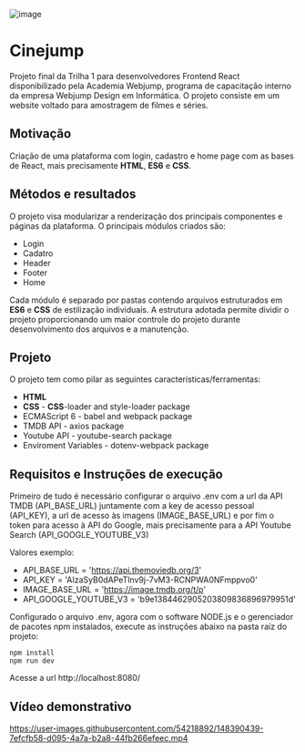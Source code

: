 ![image](https://user-images.githubusercontent.com/54218892/148388406-98635308-436f-4077-bd07-1d7e4016dd89.png)
# Cinejump

Projeto final da Trilha 1 para desenvolvedores Frontend React disponibilizado pela Academia Webjump, programa de capacitação interno da empresa Webjump Design em Informática. O projeto consiste em um website voltado para amostragem de filmes e séries.

## Motivação

Criação de uma plataforma com login, cadastro e home page com as bases de React, mais precisamente **HTML**, **ES6** e **CSS**.

## Métodos e resultados

O projeto visa modularizar a renderização dos principais componentes e páginas da plataforma. O principais módulos criados são:

- Login
- Cadatro
- Header
- Footer
- Home

Cada módulo é separado por pastas contendo arquivos estruturados em **ES6** e **CSS** de estilização individuais. A estrutura adotada permite dividir o projeto proporcionando um maior controle do projeto durante desenvolvimento dos arquivos e a manutenção.

## Projeto

O projeto tem como pilar as seguintes características/ferramentas:

- **HTML**
- **CSS** - **CSS**-loader and style-loader package
- ECMAScript 6 - babel and webpack package
- TMDB API - axios package
- Youtube API - youtube-search package
- Enviroment Variables - dotenv-webpack package

## Requisitos e Instruções de execução

Primeiro de tudo é necessário configurar o arquivo .env com a url da API TMDB (API_BASE_URL) juntamente com a key de acesso pessoal (API_KEY), a url de acesso às imagens (IMAGE_BASE_URL) e por fim o token para acesso à API do Google, mais precisamente para a API Youtube Search (API_GOOGLE_YOUTUBE_V3)

Valores exemplo:

- API_BASE_URL = 'https://api.themoviedb.org/3'
- API_KEY = 'AIzaSyB0dAPeTlnv9j-7vM3-RCNPWA0NFmppvo0'
- IMAGE_BASE_URL = 'https://image.tmdb.org/t/p'
- API_GOOGLE_YOUTUBE_V3 = 'b9e1384462905203809836896979951d'

Configurado o arquivo .env, agora com o software NODE.js e o gerenciador de pacotes npm instalados, execute as instruções abaixo na pasta raiz do projeto:

```console
npm install
npm run dev
```

Acesse a url http://localhost:8080/

## Vídeo demonstrativo

https://user-images.githubusercontent.com/54218892/148390439-7efcfb58-d095-4a7a-b2a8-44fb266efeec.mp4

